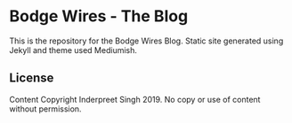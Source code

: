 # Bodge Wires - The Blog

This is the repository for the Bodge Wires Blog. Static site generated using Jekyll and theme used Mediumish.

## License

Content Copyright Inderpreet Singh 2019. No copy or use of content without permission.